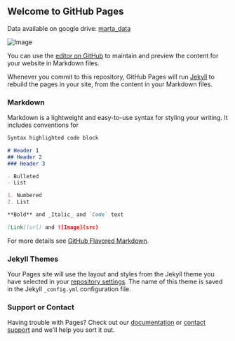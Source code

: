 ## Welcome to GitHub Pages

Data available on google drive: [marta_data](https://drive.google.com/open?id=1a3J-7wPbHIy34TtpdGQqe3Ew0QnV-u_l)

![Image](https://maps.googleapis.com/maps/api/staticmap?center=Atlanta,GA&zoom=10&size=800x400&maptype=roadmap&markers=color:blue&key=AIzaSyBmsxzLLQPlRnn8aM1RvCC-snIeYJneFoU)

You can use the [editor on GitHub](https://github.com/amorrissette/amorrissette.github.io/edit/master/README.md) to maintain and preview the content for your website in Markdown files.

Whenever you commit to this repository, GitHub Pages will run [Jekyll](https://jekyllrb.com/) to rebuild the pages in your site, from the content in your Markdown files.

### Markdown

Markdown is a lightweight and easy-to-use syntax for styling your writing. It includes conventions for

```markdown
Syntax highlighted code block

# Header 1
## Header 2
### Header 3

- Bulleted
- List

1. Numbered
2. List

**Bold** and _Italic_ and `Code` text

[Link](url) and ![Image](src)
```

For more details see [GitHub Flavored Markdown](https://guides.github.com/features/mastering-markdown/).

### Jekyll Themes

Your Pages site will use the layout and styles from the Jekyll theme you have selected in your [repository settings](https://github.com/amorrissette/amorrissette.github.io/settings). The name of this theme is saved in the Jekyll `_config.yml` configuration file.

### Support or Contact

Having trouble with Pages? Check out our [documentation](https://help.github.com/categories/github-pages-basics/) or [contact support](https://github.com/contact) and we’ll help you sort it out.
